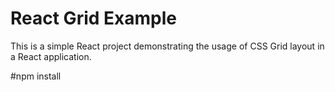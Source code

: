 # React Grid Example

This is a simple React project demonstrating the usage of CSS Grid layout in a React application.

#npm install
